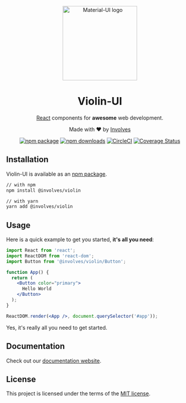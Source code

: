 <br/><br/>
<p align="center">
  <a href="https://material-ui.com/" rel="noopener" target="_blank"><img width="200" src="https://involves.com/wp-content/uploads/2019/09/involves-logo-color.png" alt="Material-UI logo"></a></p>
</p>

<h1 align="center">Violin-UI</h1>

<div align="center">

[React](https://reactjs.org/) components for **awesome** web development.

Made with :heart: by [Involves](https://involves.com/)

[![npm package](https://img.shields.io/npm/v/@involves/violin/latest.svg)](https://www.npmjs.com/package/@involves/violin)
[![npm downloads](https://img.shields.io/npm/dm/@involves/violin/core.svg)](https://www.npmjs.com/package/@involves/violin)
[![CircleCI](https://img.shields.io/circleci/project/github/involvestecnologia/violin/master.svg)](https://circleci.com/gh/involvestecnologia/violin/tree/master)
[![Coverage Status](https://img.shields.io/codecov/c/github/involvestecnologia/violin/master.svg)](https://codecov.io/gh/involvestecnologia/violin/branch/master)

</div>

## Installation

Violin-UI is available as an [npm package](https://www.npmjs.com/package/@involves/violin).

```sh
// with npm
npm install @involves/violin

// with yarn
yarn add @involves/violin
```

## Usage

Here is a quick example to get you started, **it's all you need**:

```jsx
import React from 'react';
import ReactDOM from 'react-dom';
import Button from '@involves/violin/Button';

function App() {
  return (
    <Button color="primary">
      Hello World
    </Button>
  );
}

ReactDOM.render(<App />, document.querySelector('#app'));
```

Yes, it's really all you need to get started.

## Documentation

Check out our [documentation website](https://violin-ui.netlify.com/).

## License

This project is licensed under the terms of the
[MIT license](/license).
